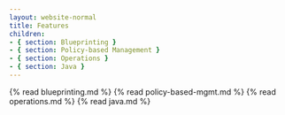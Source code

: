 ```yaml
---
layout: website-normal
title: Features
children:
- { section: Blueprinting }
- { section: Policy-based Management }
- { section: Operations }
- { section: Java }
---
```


<div class="feature-list">

{% read blueprinting.md %}
{% read policy-based-mgmt.md %}
{% read operations.md %}
{% read java.md %}

</div>
